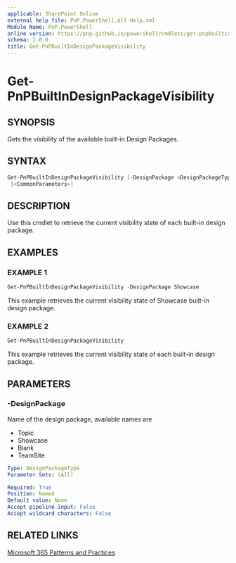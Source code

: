 ```yaml
---
applicable: SharePoint Online
external help file: PnP.PowerShell.dll-Help.xml
Module Name: PnP.PowerShell
online version: https://pnp.github.io/powershell/cmdlets/get-pnpbuiltindesignpackagevisibility
schema: 2.0.0
title: Get-PnPBuiltInDesignPackageVisibility
---
```


# Get-PnPBuiltInDesignPackageVisibility

## SYNOPSIS
Gets the visibility of the available built-in Design Packages.

## SYNTAX

```powershell
Get-PnPBuiltInDesignPackageVisibility [-DesignPackage <DesignPackageType>]
 [<CommonParameters>]
```

## DESCRIPTION
Use this cmdlet to retrieve the current visibility state of each built-in design package.

## EXAMPLES

### EXAMPLE 1
```powershell
Get-PnPBuiltInDesignPackageVisibility -DesignPackage Showcase
```

This example retrieves the current visibility state of Showcase built-in design package.

### EXAMPLE 2
```powershell
Get-PnPBuiltInDesignPackageVisibility
```

This example retrieves the current visibility state of each built-in design package.

## PARAMETERS

### -DesignPackage
Name of the design package, available names are

* Topic
* Showcase
* Blank
* TeamSite

```yaml
Type: DesignPackageType
Parameter Sets: (All)

Required: True
Position: Named
Default value: None
Accept pipeline input: False
Accept wildcard characters: False
```

## RELATED LINKS

[Microsoft 365 Patterns and Practices](https://aka.ms/m365pnp)
